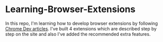 # Learning-Browser-Extensions
In this repo, I'm learning how to develop browser extensions by following [Chrome Dev articles](https://developer.chrome.com/docs/extensions/). I've built 4 extensions which are described step by step on the site and also I've added the recommended extra features.
